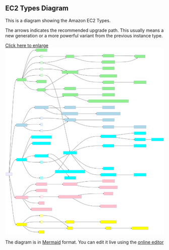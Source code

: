 EC2 Types Diagram
---

This is a diagram showing the Amazon EC2 Types.

The arrows indicates the recommended upgrade path. This usually means a new generation or a more powerful variant from the previous instance type.

[Click here to enlarge](https://raw.githubusercontent.com/shinglyu/ec2-diagram/main/ec2.svg)
![ec2.svg](ec2.svg)

The diagram is in [Mermaid](https://mermaid-js.github.io/mermaid/#/) format. You can edit it live using the [online editor](https://mermaid.live/) 
